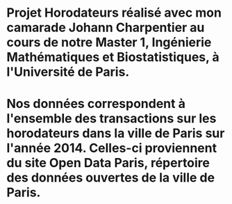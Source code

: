 # Projet Horodateurs réalisé avec mon camarade Johann Charpentier au cours de notre Master 1, Ingénierie Mathématiques et Biostatistiques, à l'Université de Paris.
# Nos données correspondent à l'ensemble des transactions sur les horodateurs dans la ville de Paris sur l'année 2014. Celles-ci proviennent du site Open Data Paris, répertoire des données ouvertes de la ville de Paris. 
